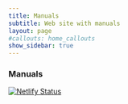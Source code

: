 ```yaml
---
title: Manuals
subtitle: Web site with manuals
layout: page
#callouts: home_callouts
show_sidebar: true
---
```


<h3>Manuals</h3>

[![Netlify Status](https://api.netlify.com/api/v1/badges/4b279297-bb48-46ee-9bfc-f3f435f083c0/deploy-status)](https://app.netlify.com/sites/bulma-jekyll/deploys)
